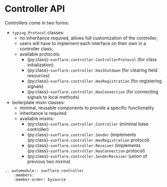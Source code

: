# Controller API

Controllers come in two forms:

- ``typing.Protocol`` classes:
  - no inheritance required, allows full customization of the controller;
  - users will have to implement each interface on their own in a controller class;
  - available protocols:
    - {py:class}`~sunflare.controller.ControllerProtocol` (for class initialization)
    - {py:class}`~sunflare.controller.HasShutdown` (for clearing held resources)
    - {py:class}`~sunflare.controller.HasRegistration` (for registering signals)
    - {py:class}`~sunflare.controller.HasConnection` (for connecting signals to local methods)
- boilerplate mixin classes:
  - minimal, reusable components to provide a specific functionality
  - inheritance is required
  - available mixins:
    - {py:class}`~sunflare.controller.Controller` (minimal base controller)
    - {py:class}`~sunflare.controller.Sender` (implements {py:class}`~sunflare.controller.HasRegistration` protocol)
    - {py:class}`~sunflare.controller.Receiver` (implements {py:class}`~sunflare.controller.HasConnection` protocol)
    - {py:class}`~sunflare.controller.SenderReceiver` (union of previous two mixins)

```{eval-rst}
.. automodule:: sunflare.controller
    :members:
    :member-order: bysource
```
